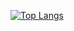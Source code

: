 [![Top Langs](https://github-readme-stats.vercel.app/api/top-langs/?username=M1Krzyzan)](https://github.com/anuraghazra/github-readme-stats)
